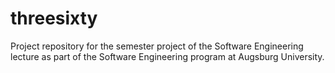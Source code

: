 # threesixty
Project repository for the semester project of the Software Engineering lecture as part of the Software Engineering program at Augsburg University.
